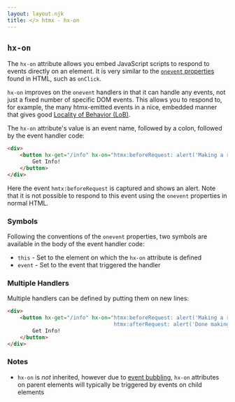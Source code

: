 ```yaml
---
layout: layout.njk
title: </> htmx - hx-on
---
```


## `hx-on`

The `hx-on` attribute allows you embed JavaScript scripts to respond to events directly on an element.  It is 
very similar to the [`onevent` properties](https://developer.mozilla.org/en-US/docs/Web/Events/Event_handlers#using_onevent_properties)
found in HTML, such as `onClick`.

`hx-on` improves on the `onevent` handlers in that it can handle any events, not just a fixed number of specific
DOM events.  This allows you to respond to, for example, the many htmx-emitted events in a nice, embedded manner
that gives good [Locality of Behavior (LoB)](/essays/locality-of-behavior).  

The `hx-on` attribute's value is an event name, followed by a colon, followed by the event handler code:

```html
<div>
    <button hx-get="/info" hx-on="htmx:beforeRequest: alert('Making a request!')">
        Get Info!
    </button>
</div>
```

Here the event `hmtx:beforeRequest` is captured and shows an alert.  Note that it is not possible to respond to this
event using the `onevent` properties in normal HTML.

### Symbols

Following the conventions of the `onevent` properties, two symbols are available in the body of the event handler code:

* `this` - Set to the element on which the `hx-on` attribute is defined
* `event` - Set to the event that triggered the handler

### Multiple Handlers

Multiple handlers can be defined by putting them on new lines:

```html
<div>
    <button hx-get="/info" hx-on="htmx:beforeRequest: alert('Making a request!')
                                  htmx:afterRequest: alert('Done making a request!')">
        Get Info!
    </button>
</div>
```

### Notes

* `hx-on` is _not_ inherited, however due to 
  [event bubbling](https://developer.mozilla.org/en-US/docs/Learn/JavaScript/Building_blocks/Events#event_bubbling_and_capture), 
  `hx-on` attributes on parent elements will typically be triggered by events on child elements
